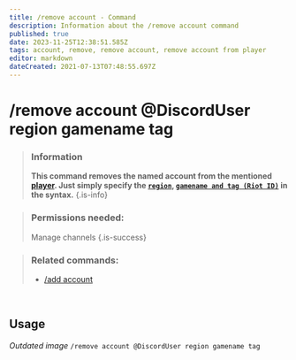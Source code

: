 ```yaml
---
title: /remove account - Command
description: Information about the /remove account command
published: true
date: 2023-11-25T12:38:51.585Z
tags: account, remove, remove account, remove account from player
editor: markdown
dateCreated: 2021-07-13T07:48:55.697Z
---
```


# /remove account @DiscordUser region gamename tag

>### Information
>**This command removes the named account from the mentioned [player](/en/terms/player). Just simply specify the [`region`](/en/terms/region), [`gamename and tag (Riot ID)`](/en/terms/riotid) in the syntax.**
>{.is-info}

>### Permissions needed:
> Manage channels
>{.is-success}

>### Related commands:
>-   [/add account](/en/commands/add/account/)  
 
 
<br>

## Usage

*Outdated image*
`/remove account @DiscordUser region gamename tag`